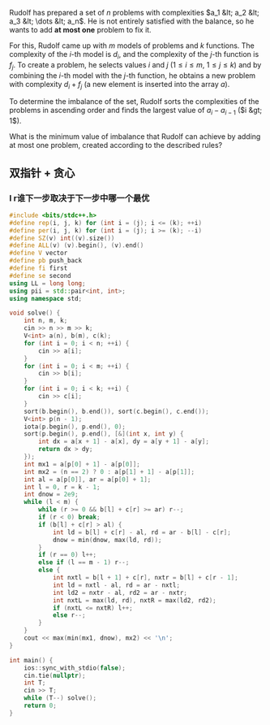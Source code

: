 Rudolf has prepared a set of $n$ problems with complexities $a_1 &lt; a_2 &lt; a_3 &lt; \dots &lt; a_n$. He is not entirely satisfied with the balance, so he wants to add **at most one** problem to fix it.

For this, Rudolf came up with $m$ models of problems and $k$ functions. The complexity of the $i$\-th model is $d_i$, and the complexity of the $j$\-th function is $f_j$. To create a problem, he selects values $i$ and $j$ ($1 \le i \le m$, $1 \le j \le k$) and by combining the $i$\-th model with the $j$\-th function, he obtains a new problem with complexity $d_i + f_j$ (a new element is inserted into the array $a$).

To determine the imbalance of the set, Rudolf sorts the complexities of the problems in ascending order and finds the largest value of $a_i - a_{i - 1}$ ($i &gt; 1$).

What is the minimum value of imbalance that Rudolf can achieve by adding at most one problem, created according to the described rules?

## 双指针 + 贪心

### l r谁下一步取决于下一步中哪一个最优

```cpp
#include <bits/stdc++.h>
#define rep(i, j, k) for (int i = (j); i <= (k); ++i)
#define per(i, j, k) for (int i = (j); i >= (k); --i)
#define SZ(v) int((v).size())
#define ALL(v) (v).begin(), (v).end()
#define V vector
#define pb push_back
#define fi first
#define se second
using LL = long long;
using pii = std::pair<int, int>;
using namespace std;

void solve() {
    int n, m, k;
    cin >> n >> m >> k;
    V<int> a(n), b(m), c(k);
    for (int i = 0; i < n; ++i) {
    	cin >> a[i];
    }
    for (int i = 0; i < m; ++i) {
    	cin >> b[i];
    }
	for (int i = 0; i < k; ++i) {
		cin >> c[i];
	}
	sort(b.begin(), b.end()), sort(c.begin(), c.end());
	V<int> p(n - 1);
	iota(p.begin(), p.end(), 0);
	sort(p.begin(), p.end(), [&](int x, int y) {
		int dx = a[x + 1] - a[x], dy = a[y + 1] - a[y];
		return dx > dy;
	});
	int mx1 = a[p[0] + 1] - a[p[0]];
	int mx2 = (n == 2) ? 0 : a[p[1] + 1] - a[p[1]];
	int al = a[p[0]], ar = a[p[0] + 1];
	int l = 0, r = k - 1;
	int dnow = 2e9;
	while (l < m) {
		while (r >= 0 && b[l] + c[r] >= ar) r--;
		if (r < 0) break;
		if (b[l] + c[r] > al) {
			int ld = b[l] + c[r] - al, rd = ar - b[l] - c[r];
			dnow = min(dnow, max(ld, rd));
		} 
		if (r == 0) l++;
		else if (l == m - 1) r--;
		else {
			int nxtl = b[l + 1] + c[r], nxtr = b[l] + c[r - 1];
			int ld = nxtl - al, rd = ar - nxtl;
			int ld2 = nxtr - al, rd2 = ar - nxtr;
			int nxtL = max(ld, rd), nxtR = max(ld2, rd2);
			if (nxtL <= nxtR) l++;
			else r--;
		}
	}
	cout << max(min(mx1, dnow), mx2) << '\n';
}

int main() {
    ios::sync_with_stdio(false);
    cin.tie(nullptr);
    int T;
    cin >> T;
    while (T--) solve();
    return 0;
}
```

